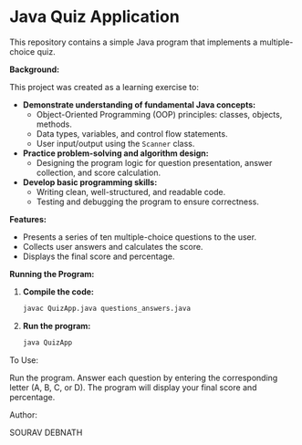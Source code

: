 # Java Quiz Application

This repository contains a simple Java program that implements a multiple-choice quiz. 

**Background:**

This project was created as a learning exercise to:

* **Demonstrate understanding of fundamental Java concepts:** 
    * Object-Oriented Programming (OOP) principles: classes, objects, methods.
    * Data types, variables, and control flow statements.
    * User input/output using the `Scanner` class.
* **Practice problem-solving and algorithm design:** 
    * Designing the program logic for question presentation, answer collection, and score calculation.
* **Develop basic programming skills:** 
    * Writing clean, well-structured, and readable code.
    * Testing and debugging the program to ensure correctness.

**Features:**

* Presents a series of ten multiple-choice questions to the user.
* Collects user answers and calculates the score.
* Displays the final score and percentage.

**Running the Program:**

1. **Compile the code:**
   ```bash
   javac QuizApp.java questions_answers.java
2. **Run the program:**
   ```bash
   java QuizApp

To Use:

Run the program.
Answer each question by entering the corresponding letter (A, B, C, or D).
The program will display your final score and percentage.


Author:


SOURAV DEBNATH
